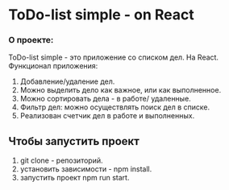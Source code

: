 # ToDo-list simple - on React
### О проекте:
 ToDo-list simple - это приложение со списком дел. На React.
    Функционал приложения:
 1. Добавление/удаление дел.
 2. Можно выделить дело как важное, или как выполненное.
 3. Можно сортировать дела - в работе/ удаленные.
 4. Фильтр дел: можно осуществлять поиск дел в списке.
 5. Реализован счетчик дел в работе и выполненных.

## Чтобы запустить проект
1. git clone - репозиторий.
2. установить зависимости - npm install.
3. запустить проект npm run start.
